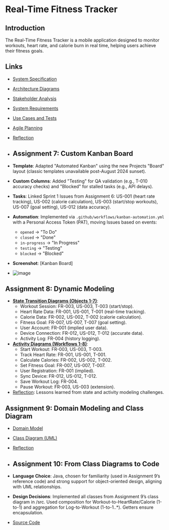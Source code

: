 # Real-Time Fitness Tracker
## Introduction
The Real-Time Fitness Tracker is a mobile application designed to monitor workouts, heart rate, and calorie burn in real time, helping users achieve their fitness goals.

## Links
- [System Specification](SPECIFICATION.md)
- [Architecture Diagrams](ARCHITECTURE.md)
- [Stakeholder Analysis](STAKEHOLDER_ANALYSIS.md)
- [System Requirements](SYSTEM_REQUIREMENTS.md)
- [Use Cases and Tests](USE_CASES_AND_TESTS.md)
- [Agile Planning](AGILE_PLANNING.md)
- [Reflection](REFLECTION.md)

- ## Assignment 7: Custom Kanban Board
- **Template**: Adapted "Automated Kanban" using the new Projects "Board" layout (classic templates unavailable post-August 2024 sunset).
- **Custom Columns**: Added "Testing" for QA validation (e.g., T-010 accuracy checks) and "Blocked" for stalled tasks (e.g., API delays).
- **Tasks**: Linked Sprint 1 Issues from Assignment 6: US-001 (heart rate tracking), US-002 (calorie calculation), US-003 (start/stop workouts), US-007 (goal setting), US-012 (data accuracy).
- **Automation**: Implemented via `.github/workflows/kanban-automation.yml` with a Personal Access Token (PAT), moving Issues based on events:
  - `opened` → "To Do"
  - `closed` → "Done"
  - `in-progress` → "In Progress"
  - `testing` → "Testing"
  - `blocked` → "Blocked"
- **Screenshot**: [Kanban Board]
- ![image](https://github.com/user-attachments/assets/a132b681-d07a-4e10-91d1-3d6c62233816)

## Assignment 8: Dynamic Modeling
- **[State Transition Diagrams (Objects 1-7)](state_transition_diagrams.md)**:
  - Workout Session: FR-003, US-003, T-003 (start/stop).
  - Heart Rate Data: FR-001, US-001, T-001 (real-time tracking).
  - Calorie Data: FR-002, US-002, T-002 (calorie calculation).
  - Fitness Goal: FR-007, US-007, T-007 (goal setting).
  - User Account: FR-001 (implied user data).
  - Device Connection: FR-012, US-012, T-012 (accurate data).
  - Activity Log: FR-004 (history logging).
- **[Activity Diagrams (Workflows 1-8)](activity_diagrams.md)**:
  - Start Workout: FR-003, US-003, T-003.
  - Track Heart Rate: FR-001, US-001, T-001.
  - Calculate Calories: FR-002, US-002, T-002.
  - Set Fitness Goal: FR-007, US-007, T-007.
  - User Registration: FR-001 (implied).
  - Sync Device: FR-012, US-012, T-012.
  - Save Workout Log: FR-004.
  - Pause Workout: FR-003, US-003 (extension).
- [Reflection](assignment8_reflection.md): Lessons learned from state and activity modeling challenges.

## Assignment 9: Domain Modeling and Class Diagram
- [Domain Model](domin_model.md)
- [Class Diagram (UML)](class_diagrams.md)
- [Reflection](assignment9_reflection.md)

- ## Assignment 10: From Class Diagrams to Code
- **Language Choice**: Java, chosen for familiarity (used in Assignment 9’s reference code) and strong support for object-oriented design, aligning with UML relationships.
- **Design Decisions**: Implemented all classes from Assignment 9’s class diagram in /src. Used composition for Workout-to-HeartRate/Calorie (1-to-1) and aggregation for Log-to-Workout (1-to-1..*). Getters ensure encapsulation.
- [Source Code](/src)
